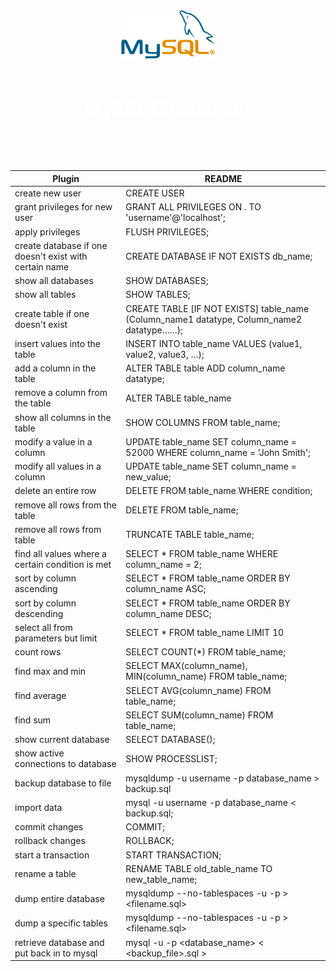 <div style="background-color:#green; color:white; text-align:center; padding:50px;">

<img src="logo.png" alt="Logo" style="width:150px; 
margin-bottom:20px;">

# MySQL Cheatsheet

</div>

        


| Plugin                   |              README |
| ------------------------ | ------------------- |
| create new user          |       CREATE USER   |'username'@'localhost' IDENTIFIED BY 'password'; |
| grant privileges for new user | GRANT ALL PRIVILEGES ON *.* TO 'username'@'localhost';|
| apply privileges | FLUSH PRIVILEGES; |
| create database if one doesn't exist with certain name | CREATE DATABASE IF NOT EXISTS db_name;  |
| show all databases| SHOW DATABASES;  |
| show all tables| SHOW TABLES; |
| create table if one doesn't exist| CREATE TABLE [IF NOT EXISTS] table_name (Column_name1 datatype, Column_name2 datatype……); |
| insert values into the table| INSERT INTO table_name VALUES (value1, value2, value3, …);|
| add a column in the table| ALTER TABLE table ADD column_name datatype; |
| remove a column from the table| ALTER TABLE table_name|
| show all columns in the table| SHOW COLUMNS FROM table_name;  |
| modify a value in a column| UPDATE table_name SET column_name = 52000 WHERE column_name = 'John Smith'; |
| modify all values in a column| UPDATE table_name SET column_name = new_value; |
| delete an entire row| DELETE FROM table_name WHERE condition; |
| remove all rows from the table| DELETE FROM table_name;
| remove all rows from table| TRUNCATE TABLE table_name;
| find all values where a certain condition is met| SELECT * FROM table_name WHERE column_name = 2;
| sort by column ascending| SELECT * FROM table_name ORDER BY column_name ASC; |
| sort by column descending| SELECT * FROM table_name ORDER BY column_name DESC; |
| select all from parameters but limit | SELECT * FROM table_name LIMIT 10  |
| count rows| SELECT COUNT(*) FROM table_name;
| find max and min| SELECT MAX(column_name), MIN(column_name) FROM table_name;
| find average| SELECT AVG(column_name) FROM table_name; 
| find sum | SELECT SUM(column_name) FROM table_name;
| show current database| SELECT DATABASE();
| show active connections to database| SHOW PROCESSLIST;
| backup database to file| mysqldump -u username -p database_name > backup.sql
 | import data| mysql -u username -p database_name < backup.sql;  |
 | commit changes| COMMIT;
 | rollback changes| ROLLBACK;
 | start a transaction| START TRANSACTION;
 | rename a table| RENAME TABLE old_table_name TO new_table_name;
 | dump entire database | mysqldump --no-tablespaces -u <username> -p <database name> > <filename.sql>
 | dump a specific tables | mysqldump --no-tablespaces -u <username> -p <database> <tablename> > <filename.sql>
 | retrieve database and put back in to mysql | mysql -u <username> -p <database_name> < <backup_file>.sql >



